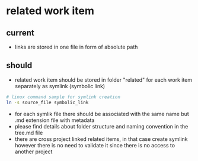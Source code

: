 # related work item

## current
* links are stored in one file in form of absolute path

## should
* related work item should be stored in folder "related" for each work item separately as symlink (symbolic link)
```bash
# linux command sample for symlink creation
ln -s source_file symbolic_link
```
* for each symlik file there should be associated with the same name but .md extension file with metadata
* please find details about folder structure and naming convention in the tree.md file
* there are cross project linked related items, in that case create symlink 
    however there is no need to validate it since there is no access to another project
